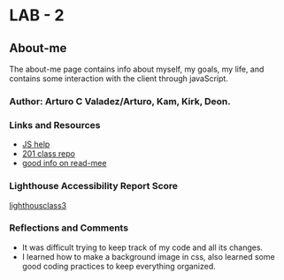 # LAB - 2

## About-me

The about-me page contains info about myself, my goals, my life, and contains some interaction with the client through javaScript.

### Author: Arturo C Valadez/Arturo, Kam, Kirk, Deon.

### Links and Resources

* [JS help](https://www.w3schools.com/js/js_variables.asp)
* [201 class repo](https://github.com/codefellows/seattle-code-201d95/tree/main/class-02)
* [good info on read-mee](https://codefellows.github.io/code-201-guide/curriculum/class-02/project-setup)

### Lighthouse Accessibility Report Score

[lighthousclass3](img/Lighthouseclass2.png) 



### Reflections and Comments

* It was difficult trying to keep track of my code and all its changes.
* I learned how to make a background image in css, also learned some good coding practices to keep everything organized.